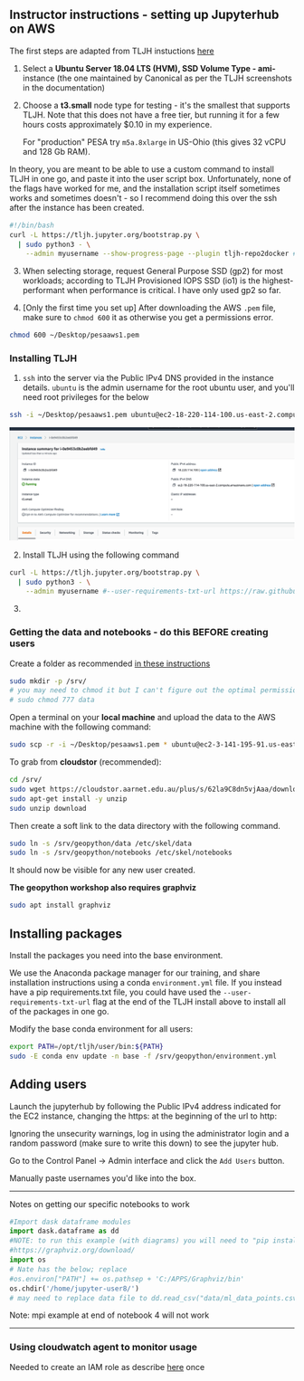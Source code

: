 ## Instructor instructions - setting up Jupyterhub on AWS



The first steps are adapted from TLJH instuctions [here](https://tljh.jupyter.org/en/latest/install/amazon.html)

1. Select a **Ubuntu Server 18.04 LTS (HVM), SSD Volume Type - ami-** instance (the one maintained by Canonical as per the TLJH screenshots in the documentation)

2. Choose a **t3.small** node type for testing - it's the smallest that supports TLJH. Note that this does not have a free tier, but running it for a few hours costs approximately $0.10 in my experience.

   For "production" PESA try `m5a.8xlarge` in US-Ohio (this gives 32 vCPU and 128 Gb RAM).

In theory, you are meant to be able to use a custom command to install TLJH in one go, and paste it into the user script box. Unfortunately, none of the flags have worked for me, and the installation script itself sometimes works and sometimes doesn't - so I recommend doing this over the ssh after the instance has been created.

```sh
#!/bin/bash
curl -L https://tljh.jupyter.org/bootstrap.py \
  | sudo python3 - \
    --admin myusername --show-progress-page --plugin tljh-repo2docker # can also in theory use a requirements.txt file here
```

3. When selecting storage, request General Purpose SSD (gp2) for most workloads; according to TLJH Provisioned IOPS SSD (io1) is the highest-performant when performance is critical. I have only used gp2 so far.

4. [Only the first time you set up] After downloading the AWS `.pem` file, make sure to `chmod 600` it as otherwise you get a permissions error.

```sh
chmod 600 ~/Desktop/pesaaws1.pem
```

### 

### Installing TLJH

1. `ssh` into the server via the Public IPv4 DNS provided in the instance details. `ubuntu` is the admin username for the root ubuntu user, and you'll need root privileges for the below

```sh
ssh -i ~/Desktop/pesaaws1.pem ubuntu@ec2-18-220-114-100.us-east-2.compute.amazonaws.com
```

![image-20210423141931861](fig/JupyterhubOnAWS/image-20210423141931861.png)



2. Install TLJH using the following command

```sh
curl -L https://tljh.jupyter.org/bootstrap.py \
  | sudo python3 - \
    --admin myusername #--user-requirements-txt-url https://raw.githubusercontent.com/data-8/materials-sp18/master/requirements.txt
```

3. 

### Getting the data and notebooks - do this BEFORE creating users

Create a folder as recommended [in these instructions](https://tljh.jupyter.org/en/latest/howto/content/share-data.html#howto-content-share-data)

```sh
sudo mkdir -p /srv/
# you may need to chmod it but I can't figure out the optimal permissions
# sudo chmod 777 data
```

Open a terminal on your **local machine** and upload the data to the AWS machine with the following command:

```sh
sudo scp -r -i ~/Desktop/pesaaws1.pem * ubuntu@ec2-3-141-195-91.us-east-2.compute.amazonaws.com:/srv/data/
```

To grab from **cloudstor** (recommended):

```sh
cd /srv/
sudo wget https://cloudstor.aarnet.edu.au/plus/s/62la9C8dn5vjAaa/download
sudo apt-get install -y unzip
sudo unzip download
```

Then create a soft link to the data directory with the following command. 

```sh
sudo ln -s /srv/geopython/data /etc/skel/data
sudo ln -s /srv/geopython/notebooks /etc/skel/notebooks
```

It should now be visible for any new user created. 



**The geopython workshop also requires graphviz**

```sh
sudo apt install graphviz
```

## Installing packages



Install the packages you need into the base environment.

We use the Anaconda package manager for our training, and share installation instructions using a conda `environment.yml` file. If you instead have a pip requirements.txt file, you could have used the `--user-requirements-txt-url` flag at the end of the TLJH install above to install all of the packages in one go.

Modify the base conda environment for all users:

```sh
export PATH=/opt/tljh/user/bin:${PATH}
sudo -E conda env update -n base -f /srv/geopython/environment.yml
```



## Adding users

Launch the jupyterhub by following the Public IPv4 address indicated for the EC2 instance, changing the https: at the beginning of the url to http:

Ignoring the unsecurity warnings, log in using the administrator login and a random password (make sure to write this down) to see the jupyter hub.

Go to the Control Panel -> Admin interface and click the `Add Users` button.

Manually paste usernames you'd like into the box.

***

Notes on getting our specific notebooks to work

```python
#Import dask dataframe modules
import dask.dataframe as dd
#NOTE: to run this example (with diagrams) you will need to "pip install graphviz" and donwload graphviz
#https://graphviz.org/download/
import os
# Nate has the below; replace
#os.environ["PATH"] += os.pathsep + 'C:/APPS/Graphviz/bin'
os.chdir('/home/jupyter-user8/')
# may need to replace data file to dd.read_csv("data/ml_data_points.csv")
```



Note: mpi example at end of notebook 4 will not work

***

### Using cloudwatch agent to monitor usage

Needed to create an IAM role as describe [here](https://docs.aws.amazon.com/AmazonCloudWatch/latest/monitoring/create-iam-roles-for-cloudwatch-agent.html) once

